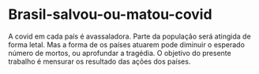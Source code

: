 # Brasil-salvou-ou-matou-covid
A covid em cada país é avassaladora. Parte da população será atingida de forma letal. Mas a forma de os países atuarem pode diminuir o esperado número de mortos, ou aprofundar a tragédia. O objetivo do presente trabalho é mensurar os resultado das ações dos países. 
